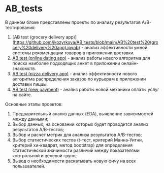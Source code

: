 # AB_tests
В данном блоке представлены проекты по анализу результатов A/B-тестирования:
1. [AB test (grocery delivery app)] (https://github.com/jkozyrkova/AB_tests/blob/main/AB%20test%20(grocery%20delivery%20app).ipynb) - анализ эффективности умной системы рекомендации товаров в приложении доставки.
2. [AB test (online dating app)](https://github.com/jkozyrkova/AB_tests/blob/main/AB%20test%20(online%20dating%20app).ipynb) - анализ работы нового алгоритма для поиска наиболее подходящих анкет в приложении онлайн-знакомств.
3. [AB test (pizza delivery app)](https://github.com/jkozyrkova/AB_tests/blob/main/AB%20test%20(pizza%20delivery%20app).ipynb) - анализ эффективности нового алгоритма распределения заказов по курьерам в приложении доставки пиццы.
4. [AB test (new payment)](https://github.com/jkozyrkova/AB_tests/blob/main/AB_tests_new_payment.ipynb) - анализ работы новой механики оплаты услуг на сайте.

Основные этапы проектов: 
1. Предварительный анализ данных (EDA), выявление зависимостей между данными;
2. Выбор данных, на основании которых будет проводится анализ результатов A/B-тестов;
3. Выбор и расчет метрик для анализа результатов A/B-тестов;
4. Выбор статистических тестов (t-тест, критерий Манна-Уитни, критерий хи-квадрат, метод bootstrap) для определения статистической значимости различий между показателями контрольной и целевой групп;
5. Вывод о необходимости раскатывать новую фичу на всех пользователей.

